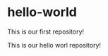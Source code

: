# hello-world
This is our first repository! 
<html>
<head>
</head>
<body>
This is our hello worl repository! 
</body>
</html>
